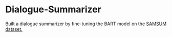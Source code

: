 # Dialogue-Summarizer
Built a  dialogue summarizer by fine-tuning the BART model on the [SAMSUM dataset.](https://huggingface.co/datasets/samsum)
